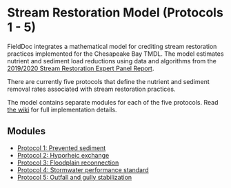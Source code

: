 # Stream Restoration Model (Protocols 1 - 5)

FieldDoc integrates a mathematical model for crediting stream restoration practices implemented for the Chesapeake Bay TMDL. The model estimates nutrient and sediment load reductions using data and algorithms from the [2019/2020 Stream Restoration Expert Panel Report](https://chesapeakestormwater.net/wp-content/uploads/dlm_uploads/2021/10/Unified-Stream-Restoration-Guide_FINAL_9.17.21.pdf).

There are currently five protocols that define the nutrient and sediment removal rates associated with stream restoration practices.

The model contains separate modules for each of the five protocols. Read [the wiki](https://github.com/ChesapeakeCommons/stream-restoration-model/wiki) for full implementation details.

## Modules

* [Protocol 1: Prevented sediment](https://github.com/ChesapeakeCommons/stream-restoration-model/wiki/Protocol-1:-Prevented-sediment)
* [Protocol 2: Hyporheic exchange](https://github.com/ChesapeakeCommons/stream-restoration-model/wiki/Protocol-2:-Hyporheic-exchange)
* [Protocol 3: Floodplain reconnection](https://github.com/ChesapeakeCommons/stream-restoration-model/wiki/Protocol-3:-Floodplain-reconnection)
* [Protocol 4: Stormwater performance standard](https://github.com/ChesapeakeCommons/stream-restoration-model/wiki/Protocol-4:-Stormwater-performance-standard)
* [Protocol 5: Outfall and gully stabilization](https://github.com/ChesapeakeCommons/stream-restoration-model/wiki/Protocol-5:-Outfall-and-gully-stabilization)
